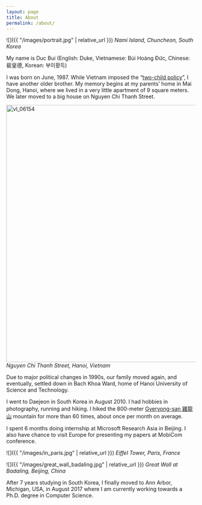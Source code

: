 ```yaml
---
layout: page
title: About
permalink: /about/
---
```


![]({{ "/images/portrait.jpg" | relative_url }})
*Nami Island, Chuncheon, South Korea*

My name is Duc Bui (English: Duke, Vietnamese: Bùi Hoàng Đức, Chinese: 裴皇德, Korean: 부이황득)

I was born on June, 1987.
While Vietnam imposed the “[two-child policy](https://www.wikiwand.com/en/Two-child_policy)”, I have another older brother.
My memory begins at my parents’ home in Mai Dong, Hanoi, where we lived in a very little apartment of 9 square meters.
We later moved to a big house on Nguyen Chi Thanh Street.

<a data-flickr-embed="true"  href="https://www.flickr.com/photos/hanoi_panorama-skyline_gallery/43111123921/" title="vl_06154"><img src="https://farm2.staticflickr.com/1830/43111123921_980884c2e9_b.jpg" width="1024" height="683" alt="vl_06154"></a>
*Nguyen Chi Thanh Street, Hanoi, Vietnam*

Due to major political changes in 1990s, our family moved again, and eventually, settled down in Bach Khoa Ward, home of Hanoi University of Science and Technology.

I went to Daejeon in South Korea in August 2010.
I had hobbies in photography, running and hiking. I hiked the 800-meter [Gyeryong-san 雞龍山](https://www.wikiwand.com/en/Gyeryongsan) mountain for more than 60 times, about once per month on average.

I spent 6 months doing internship at Microsoft Research Asia in Beijing. I also have chance to visit Europe for presenting my papers at MobiCom conference.


![]({{ "/images/in_paris.jpg" | relative_url }})
*Eiffel Tower, Paris, France*

![]({{ "/images/great_wall_badaling.jpg" | relative_url }})
*Great Wall at Badaling, Beijing, China*


After 7 years studying in South Korea, I finally moved to Ann Arbor, Michigan, USA, in August 2017 where I am currently working towards a Ph.D. degree in Computer Science.
